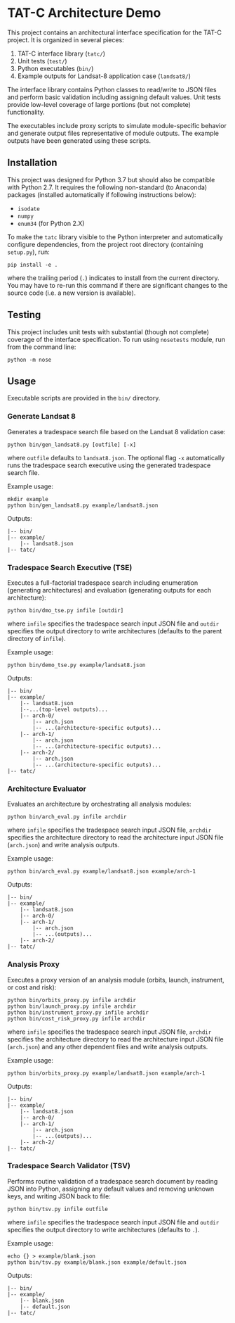 TAT-C Architecture Demo
=======================

This project contains an architectural interface specification for the TAT-C project. It is organized in several pieces:
 1. TAT-C interface library (`tatc/`)
 2. Unit tests (`test/`)
 3. Python executables (`bin/`)
 4. Example outputs for Landsat-8 application case (`landsat8/`)

The interface library contains Python classes to read/write to JSON files and perform basic validation including assigning default values. Unit tests provide low-level coverage of large portions (but not complete) functionality.

The executables include proxy scripts to simulate module-specific behavior and generate output files representative of module outputs. The example outputs have been generated using these scripts.

## Installation

This project was designed for Python 3.7 but should also be compatible with Python 2.7. It requires the following non-standard (to Anaconda) packages (installed automatically if following instructions below):
 - `isodate`
 - `numpy`
 - `enum34` (for Python 2.X)

To make the `tatc` library visible to the Python interpreter and automatically configure dependencies, from the project root directory (containing `setup.py`), run:
```shell
pip install -e .
```
where the trailing period (`.`) indicates to install from the current directory. You may have to re-run this command if there are significant changes to the source code (i.e. a new version is available).

## Testing

This project includes unit tests with substantial (though not complete) coverage of the interface specification. To run using `nosetests` module, run from the command line:

```shell
python -m nose
```

## Usage

Executable scripts are provided in the `bin/` directory.

### Generate Landsat 8

Generates a tradespace search file based on the Landsat 8 validation case:
```shell
python bin/gen_landsat8.py [outfile] [-x]
```
where `outfile` defaults to `landsat8.json`. The optional flag `-x` automatically runs the tradespace search executive using the generated tradespace search file.

Example usage:
```shell
mkdir example
python bin/gen_landsat8.py example/landsat8.json
```
Outputs:
```
|-- bin/
|-- example/
    |-- landsat8.json
|-- tatc/
```

### Tradespace Search Executive (TSE)

Executes a full-factorial tradespace search including enumeration (generating architectures) and evaluation (generating outputs for each architecture):
```shell
python bin/dmo_tse.py infile [outdir]
```
where `infile` specifies the tradespace search input JSON file and `outdir` specifies the output directory to write architectures (defaults to the parent directory of `infile`).

Example usage:
```shell
python bin/demo_tse.py example/landsat8.json
```
Outputs:
```
|-- bin/
|-- example/
    |-- landsat8.json
    |--...(top-level outputs)...
    |-- arch-0/
        |-- arch.json
        |-- ...(architecture-specific outputs)...
    |-- arch-1/
        |-- arch.json
        |-- ...(architecture-specific outputs)...
    |-- arch-2/
        |-- arch.json
        |-- ...(architecture-specific outputs)...
|-- tatc/
```

### Architecture Evaluator

Evaluates an architecture by orchestrating all analysis modules:
```shell
python bin/arch_eval.py infile archdir
```
where `infile` specifies the tradespace search input JSON file, `archdir` specifies the architecture directory to read the architecture input JSON file (`arch.json`) and write analysis outputs.

Example usage:
```shell
python bin/arch_eval.py example/landsat8.json example/arch-1
```
Outputs:
```
|-- bin/
|-- example/
    |-- landsat8.json
    |-- arch-0/
    |-- arch-1/
        |-- arch.json
        |-- ...(outputs)...
    |-- arch-2/
|-- tatc/
```

### Analysis Proxy

Executes a proxy version of an analysis module (orbits, launch, instrument, or cost and risk):
```shell
python bin/orbits_proxy.py infile archdir
python bin/launch_proxy.py infile archdir
python bin/instrument_proxy.py infile archdir
python bin/cost_risk_proxy.py infile archdir
```
where `infile` specifies the tradespace search input JSON file, `archdir` specifies the architecture directory to read the architecture input JSON file (`arch.json`) and any other dependent files and write analysis outputs.

Example usage:
```shell
python bin/orbits_proxy.py example/landsat8.json example/arch-1
```
Outputs:
```
|-- bin/
|-- example/
    |-- landsat8.json
    |-- arch-0/
    |-- arch-1/
        |-- arch.json
        |-- ...(outputs)...
    |-- arch-2/
|-- tatc/
```

### Tradespace Search Validator (TSV)

Performs routine validation of a tradespace search document by reading JSON into Python, assigning any default values and removing unknown keys, and writing JSON back to file:
```shell
python bin/tsv.py infile outfile
```
where `infile` specifies the tradespace search input JSON file and `outdir` specifies the output directory to write architectures (defaults to `.`).

Example usage:
```shell
echo {} > example/blank.json
python bin/tsv.py example/blank.json example/default.json
```
Outputs:
```
|-- bin/
|-- example/
    |-- blank.json
    |-- default.json
|-- tatc/
```
